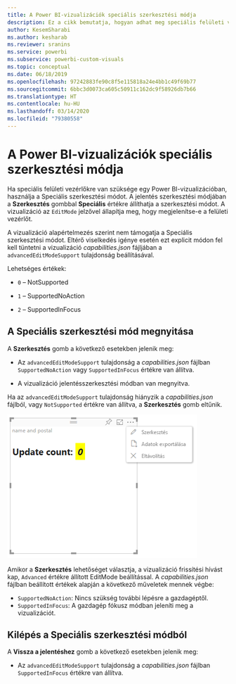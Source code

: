 ```yaml
---
title: A Power BI-vizualizációk speciális szerkesztési módja
description: Ez a cikk bemutatja, hogyan adhat meg speciális felületi vezérlőket a Power BI-vizualizációkban.
author: KesemSharabi
ms.author: kesharab
ms.reviewer: sranins
ms.service: powerbi
ms.subservice: powerbi-custom-visuals
ms.topic: conceptual
ms.date: 06/18/2019
ms.openlocfilehash: 97242883fe90c8f5e115818a24e4bb1c49f69b77
ms.sourcegitcommit: 6bbc3d0073ca605c50911c162dc9f58926db7b66
ms.translationtype: HT
ms.contentlocale: hu-HU
ms.lasthandoff: 03/14/2020
ms.locfileid: "79380558"
---
```

# <a name="advanced-edit-mode-in-power-bi-visuals"></a>A Power BI-vizualizációk speciális szerkesztési módja

Ha speciális felületi vezérlőkre van szüksége egy Power BI-vizualizációban, használja a Speciális szerkesztési módot. A jelentés szerkesztési módjában a **Szerkesztés** gombbal **Speciális** értékre állíthatja a szerkesztési módot. A vizualizáció az `EditMode` jelzővel állapítja meg, hogy megjelenítse-e a felületi vezérlőt.

A vizualizáció alapértelmezés szerint nem támogatja a Speciális szerkesztési módot. Eltérő viselkedés igénye esetén ezt explicit módon fel kell tüntetni a vizualizáció *capabilities.json* fájljában a `advancedEditModeSupport` tulajdonság beállításával.

Lehetséges értékek:

- `0` – NotSupported

- `1` – SupportedNoAction

- `2` – SupportedInFocus

## <a name="enter-advanced-edit-mode"></a>A Speciális szerkesztési mód megnyitása

A **Szerkesztés** gomb a következő esetekben jelenik meg:

* Az `advancedEditModeSupport` tulajdonság a *capabilities.json* fájlban `SupportedNoAction` vagy `SupportedInFocus` értékre van állítva.

* A vizualizáció jelentésszerkesztési módban van megnyitva.

Ha az `advancedEditModeSupport` tulajdonság hiányzik a *capabilities.json* fájlból, vagy `NotSupported` értékre van állítva, a **Szerkesztés** gomb eltűnik.

![A szerkesztési mód megnyitása](media/advanced-edit-mode/edit-mode.png)

Amikor a **Szerkesztés** lehetőséget választja, a vizualizáció frissítési hívást kap, `Advanced` értékre állított EditMode beállítással. A *capabilities.json* fájlban beállított értékek alapján a következő műveletek mennek végbe:

* `SupportedNoAction`: Nincs szükség további lépésre a gazdagéptől.
* `SupportedInFocus`: A gazdagép fókusz módban jeleníti meg a vizualizációt.

## <a name="exit-advanced-edit-mode"></a>Kilépés a Speciális szerkesztési módból

A **Vissza a jelentéshez** gomb a következő esetekben jelenik meg:

* Az `advancedEditModeSupport` tulajdonság a *capabilities.json* fájlban `SupportedInFocus` értékre van állítva.
